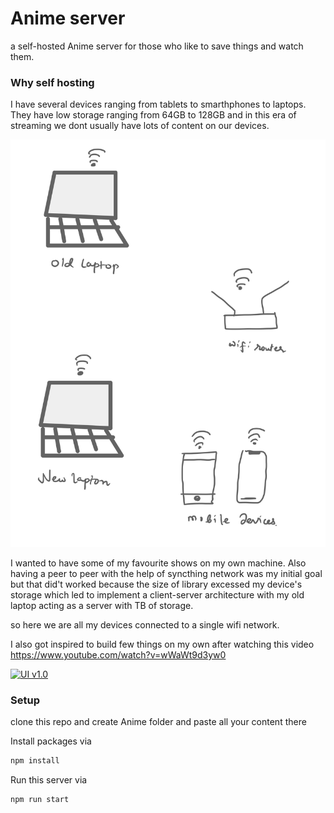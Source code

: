 # Anime server

a self-hosted Anime server for those who like to save things and watch them.

### Why self hosting 

I have several devices ranging from tablets to smarthphones to laptops.
They have low storage ranging from 64GB to 128GB and in this era of streaming
we dont usually have lots of content on our devices.

[![Why Self hosting](./doc/WhySelfHosting-1.jpg)](./doc/WhySelfHosting-1.jpg)


I wanted to have some of my favourite shows on my own machine.
Also having a peer to peer with the help of syncthing network was my initial goal
but that did't worked because the size of library excessed my device's storage which led to implement
a client-server architecture with my old laptop acting as a server with TB of storage.

so here we are all my devices connected to a single wifi network.

I also got inspired to build few things on my own after watching this video
https://www.youtube.com/watch?v=wWaWt9d3yw0


[![UI v1.0](./anime-server.png)](./anime-server.png)

### Setup

clone this repo and create Anime folder and paste all your content there


Install packages via 

```bash
npm install 
```

Run this server via

```bash
npm run start
```



